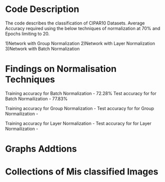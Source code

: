 # Code Description

The code describes the classification of CIPAR10 Datasets. Average Accuracy required using the below techniques of normalization at 70% and Epochs limiting to 20.

1)Network with Group Normalization
2)Network with Layer Normalization
3)Network with Batch Normalization


# Findings on Normalisation Techniques

Training accuracy for Batch Normalization - 72.28%
Test accuracy for for Batch Normailization - 77.83%


Training accuracy for Group Normalization - 
Test accuracy for for Group Normailization - 

Training accuracy for Layer Normalization - 
Test accuracy for for Layer Normailization - 


# Graphs Addtions




# Collections of Mis classified Images

